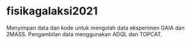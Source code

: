 # fisikagalaksi2021
Menyimpan data dan kode untuk mengolah data eksperimen GAIA dan 2MASS. Pengambilan data menggunakan ADQL dan TOPCAT.
